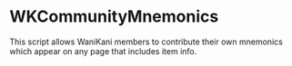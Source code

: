 # WKCommunityMnemonics
This script allows WaniKani members to contribute their own mnemonics which appear on any page that includes item info.
